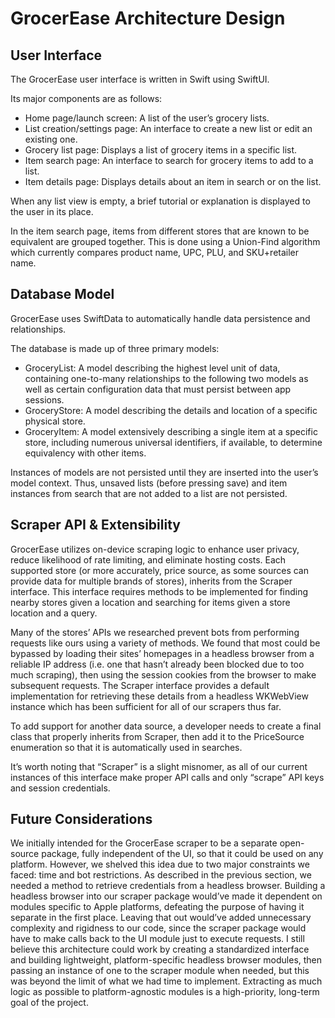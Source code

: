 # GrocerEase Architecture Design

## User Interface

The GrocerEase user interface is written in Swift using SwiftUI.

Its major components are as follows:

* Home page/launch screen: A list of the user’s grocery lists.  
* List creation/settings page: An interface to create a new list or edit an existing one.  
* Grocery list page: Displays a list of grocery items in a specific list.  
* Item search page: An interface to search for grocery items to add to a list.  
* Item details page: Displays details about an item in search or on the list.

When any list view is empty, a brief tutorial or explanation is displayed to the user in its place.

In the item search page, items from different stores that are known to be equivalent are grouped together. This is done using a Union-Find algorithm which currently compares product name, UPC, PLU, and SKU+retailer name.

## Database Model

GrocerEase uses SwiftData to automatically handle data persistence and relationships.

The database is made up of three primary models:

* GroceryList: A model describing the highest level unit of data, containing one-to-many relationships to the following two models as well as certain configuration data that must persist between app sessions.  
* GroceryStore: A model describing the details and location of a specific physical store.  
* GroceryItem: A model extensively describing a single item at a specific store, including numerous universal identifiers, if available, to determine equivalency with other items.

Instances of models are not persisted until they are inserted into the user’s model context. Thus, unsaved lists (before pressing save) and item instances from search that are not added to a list are not persisted.

## Scraper API & Extensibility

GrocerEase utilizes on-device scraping logic to enhance user privacy, reduce likelihood of rate limiting, and eliminate hosting costs. Each supported store (or more accurately, price source, as some sources can provide data for multiple brands of stores), inherits from the Scraper interface. This interface requires methods to be implemented for finding nearby stores given a location and searching for items given a store location and a query.

Many of the stores’ APIs we researched prevent bots from performing requests like ours using a variety of methods. We found that most could be bypassed by loading their sites’ homepages in a headless browser from a reliable IP address (i.e. one that hasn’t already been blocked due to too much scraping), then using the session cookies from the browser to make subsequent requests. The Scraper interface provides a default implementation for retrieving these details from a headless WKWebView instance which has been sufficient for all of our scrapers thus far.

To add support for another data source, a developer needs to create a final class that properly inherits from Scraper, then add it to the PriceSource enumeration so that it is automatically used in searches.

It’s worth noting that “Scraper” is a slight misnomer, as all of our current instances of this interface make proper API calls and only “scrape” API keys and session credentials.

## Future Considerations

We initially intended for the GrocerEase scraper to be a separate open-source package, fully independent of the UI, so that it could be used on any platform. However, we shelved this idea due to two major constraints we faced: time and bot restrictions. As described in the previous section, we needed a method to retrieve credentials from a headless browser. Building a headless browser into our scraper package would’ve made it dependent on modules specific to Apple platforms, defeating the purpose of having it separate in the first place. Leaving that out would’ve added unnecessary complexity and rigidness to our code, since the scraper package would have to make calls back to the UI module just to execute requests. I still believe this architecture could work by creating a standardized interface and building lightweight, platform-specific headless browser modules, then passing an instance of one to the scraper module when needed, but this was beyond the limit of what we had time to implement. Extracting as much logic as possible to platform-agnostic modules is a high-priority, long-term goal of the project.